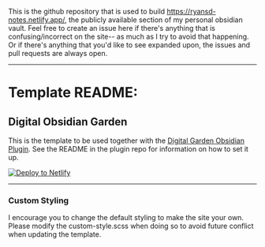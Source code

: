 This is the github repository that is used to build https://ryansd-notes.netlify.app/, the publicly available section of my personal obsidian vault. Feel free to create an issue here if there's anything that is confusing/incorrect on the site-- as much as I try to avoid that happening. Or if there's anything that you'd like to see expanded upon, the issues and pull requests are always open.

---
# Template README:

## Digital Obsidian Garden
This is the template to be used together with the [Digital Garden Obsidian Plugin](https://github.com/oleeskild/Obsidian-Digital-Garden). 
See the README in the plugin repo for information on how to set it up.

[![Deploy to Netlify](https://www.netlify.com/img/deploy/button.svg)](https://app.netlify.com/start/deploy?repository=https://github.com/oleeskild/digitalgarden)

---
### Custom Styling
I encourage you to change the default styling to make the site your own. Please modify the custom-style.scss when doing so to avoid future conflict when updating the template.
